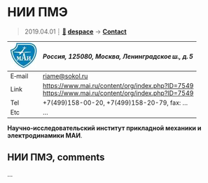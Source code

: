# НИИ ПМЭ
> 2019.04.01 ┊ **[🚀](../index/index.md) [despace](index.md)** → **[Contact](contact.md)**

|[![](f/contact/m/mai_logo1_thumb.jpg)](f/contact/m/mai_logo1.png)|*Россия, 125080, Москва, Ленинградское ш., д. 5*|
|:--|:--|
|E‑mail| <riame@sokol.ru> |
|Link| <https://www.mai.ru/content/org/index.php?ID=7549><br> <https://www.mai.ru/content/org/index.php?ID=7549> |
|Tel| +7(499)158-00-20, +7(499)158-20-79, fax: … |
|Etc| … |

**Научно‑исследовательский институт прикладной механики и электродинамики МАИ**.


<p style="page-break-after:always"> </p>

## НИИ ПМЭ, comments

…
